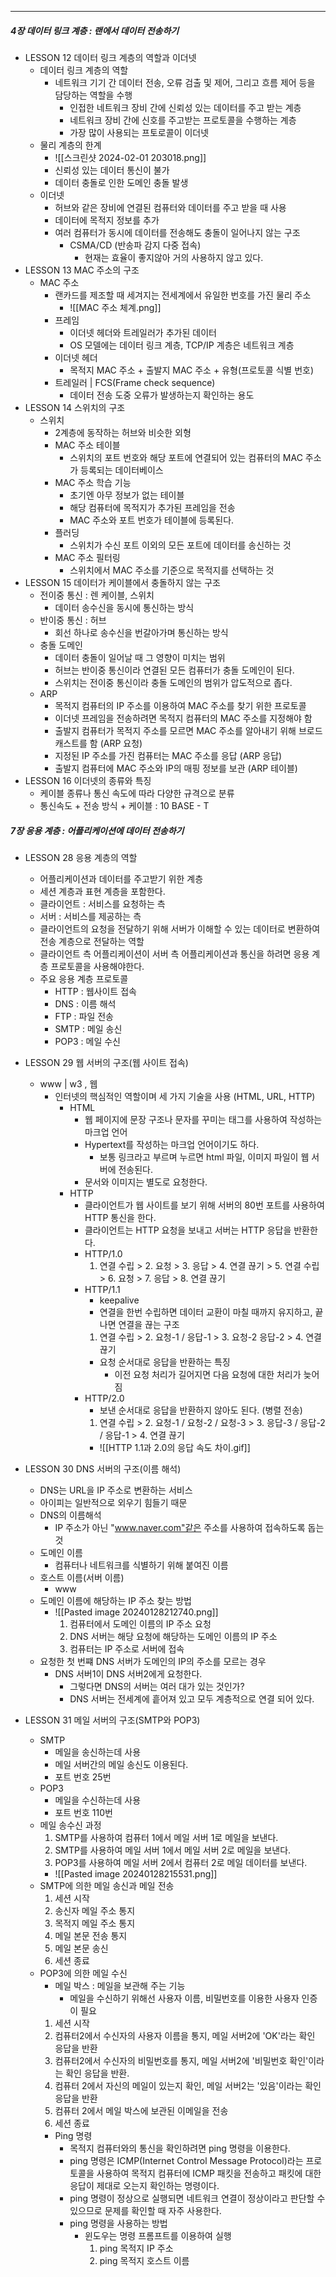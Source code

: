 

---

##### 4장 데이터 링크 계층 : 랜에서 데이터 전송하기
- LESSON 12 데이터 링크 계층의 역할과 이더넷
	- 데이터 링크 계층의 역할
		- 네트워크 기기 간 데이터 전송, 오류 검출 및 제어, 그리고 흐름 제어 등을 담당하는 역할을 수행
			- 인접한 네트워크 장비 간에 신뢰성 있는 데이터를 주고 받는 계층 
			- 네트워크 장비 간에 신호를 주고받는 프로토콜을 수행하는 계층
			- 가장 많이 사용되는 프토로콜이 이더넷
	- 물리 계층의 한계
		- ![[스크린샷 2024-02-01 203018.png]]
		- 신뢰성 있는 데이터 통신이 불가
		- 데이터 충돌로 인한 도메인 충돌 발생
	- 이더넷
		- 허브와 같은 장비에 연결된 컴퓨터와 데이터를 주고 받을 때 사용
		- 데이터에 목적지 정보를 추가
		- 여러 컴퓨터가 동시에 데이터를 전송해도 충돌이 일어나지 않는 구조
			- CSMA/CD (반송파 감지 다중 접속)
				- 현재는 효율이 좋지않아 거의 사용하지 않고 있다.
- LESSON 13 MAC 주소의 구조
	 - MAC 주소
		- 랜카드를 제조할 때 세겨지는 전세계에서 유일한 번호를 가진 물리 주소
			- ![[MAC 주소 체계.png]]
		- 프레임
			- 이더넷 헤더와 트레일러가 추가된 데이터
			- OS 모델에는 데이터 링크 계층, TCP/IP 계층은 네트워크 계층
		- 이더넷 헤더
			- 목적지 MAC 주소  + 출발지 MAC 주소 + 유형(프로토콜 식별 번호)
		- 트레일러 | FCS(Frame check sequence)
			- 데이터 전송 도중 오류가 발생하는지 확인하는 용도
- LESSON 14 스위치의 구조
	- 스위치
		- 2계층에 동작하는 허브와 비슷한 외형
		- MAC 주소 테이블
			- 스위치의 포트 번호와 해당 포트에 연결되어 있는 컴퓨터의 MAC 주소가 등록되는 데이터베이스 
		- MAC 주소 학습 기능
			- 초기엔 아무 정보가 없는 테이블
			- 해당 컴퓨터에 목적지가 추가된 프레임을 전송
			- MAC 주소와 포트 번호가 테이블에 등록된다.
		- 플러딩
			- 스위치가 수신 포트 이외의 모든 포트에 데이터를 송신하는 것
		- MAC 주소 필터링
			- 스위치에서 MAC 주소를 기준으로 목적지를 선택하는 것
- LESSON 15 데이터가 케이블에서 충돌하지 않는 구조
	- 전이중 통신 : 렌 케이블, 스위치
		- 데이터 송수신을 동시에 통신하는 방식
	- 반이중 통신 : 허브
		- 회선 하나로 송수신을 번갈아가며 통신하는 방식
	- 충돌 도메인
		- 데이터 충돌이 일어날 때 그 영향이 미치는 범위
		- 허브는 반이중 통신이라 연결된 모든 컴퓨터가 충돌 도메인이 된다.
		- 스위치는 전이중 통신이라 충돌 도메인의 범위가 압도적으로 좁다.
	- ARP
		- 목적지 컴퓨터의 IP 주소를 이용하여 MAC 주소를 찾기 위한 프로토콜
		- 이더넷 프레임을 전송하려면 목적지 컴퓨터의 MAC 주소를 지정해야 함
		- 출발지 컴퓨터가 목적지 주소를 모르면 MAC 주소를 알아내기 위해 브로드캐스트를 함 (ARP 요청)
		- 지정된 IP 주소를 가진 컴퓨터는 MAC 주소를 응답 (ARP 응답)
		- 출발지 컴퓨터에 MAC 주소와 IP의 매핑 정보를 보관 (ARP 테이블)
- LESSON 16 이더넷의 종류와 특징
	- 케이블 종류나 통신 속도에 따라 다양한 규격으로 분류
	- 통신속도 + 전송 방식  + 케이블 : 10 BASE - T

##### 7장 응용 계층 : 어플리케이션에 데이터 전송하기
- LESSON 28 응용 계층의 역할
	- 어플리케이션과 데이터를 주고받기 위한 계층
	- 세션 계층과 표현 계층을 포함한다.
	- 클라이언트 : 서비스를 요청하는 측
	- 서버 : 서비스를 제공하는 측
	- 클라이언트의 요청을 전달하기 위해 서버가 이해할 수 있는 데이터로 변환하여 전송 계층으로 전달하는 역할
	- 클라이언트 측 어플리케이션이 서버 측 어플리케이션과 통신을 하려면 응용 계층 프로토콜을 사용해야한다.
	- 주요 응용 계층 프로토콜
		- HTTP : 웹사이트 접속
		- DNS : 이름 해석
		- FTP : 파일 전송
		- SMTP : 메일 송신
		- POP3 : 메일 수신
- LESSON 29 웹 서버의 구조(웹 사이트 접속)
	- www | w3 , 웹
		- 인터넷의 핵심적인 역할이며 세 가지 기술을 사용 (HTML, URL, HTTP)
			- HTML
				- 웹 페이지에 문장 구조나 문자를 꾸미는 태그를 사용하여 작성하는 마크업 언어
				- Hypertext를 작성하는 마크업 언어이기도 하다.
					- 보통 링크라고 부르며 누르면 html 파일, 이미지 파일이 웹 서버에 전송된다.
				- 문서와 이미지는 별도로 요청한다.
			- HTTP
				- 클라이언트가 웹 사이트를 보기 위해 서버의 80번 포트를 사용하여 HTTP 통신을 한다.
				- 클라이언트는 HTTP 요청을 보내고 서버는 HTTP 응답을 반환한다.
				- HTTP/1.0
					1. 연결 수립 > 2. 요청 > 3. 응답 > 4. 연결 끊기 > 5. 연결 수립 > 6. 요청 > 7. 응답 > 8. 연결 끊기
				- HTTP/1.1
					- keepalive
					- 연결을 한번 수립하면 데이터 교환이 마칠 때까지 유지하고, 끝나면 연결을 끊는 구조
					1. 연결 수립 > 2. 요청-1 / 응답-1 > 3. 요청-2 응답-2 > 4. 연결 끊기
					- 요청 순서대로 응답을 반환하는 특징
						- 이전 요청 처리가 길어지면 다음 요청에 대한 처리가 늦어짐
				- HTTP/2.0
					- 보낸 순서대로 응답을 반환하지 않아도 된다. (병렬 전송)
					1. 연결 수립 > 2. 요청-1 / 요청-2 / 요청-3 > 3. 응답-3 / 응답-2 / 응답-1 > 4. 연결 끊기
					- ![[HTTP 1.1과 2.0의 응답 속도 차이.gif]]

- LESSON 30 DNS 서버의 구조(이름 해석)
	- DNS는 URL을 IP 주소로 변환하는 서비스
	- 아이피는 일반적으로 외우기 힘들기 때문
	- DNS의 이름해석
		- IP 주소가 아닌 "www.naver.com"같은 주소를 사용하여 접속하도록 돕는 것
	- 도메인 이름
		- 컴퓨터나 네트워크를 식별하기 위해 붙여진 이름
	- 호스트 이름(서버 이름)
		- www
	- 도메인 이름에 해당하는 IP 주소 찾는 방법
		- ![[Pasted image 20240128212740.png]]
			1. 컴퓨터에서 도메인 이름의 IP 주소 요청
			2. DNS 서버는 해당 요청에 해당하는 도메인 이름의 IP 주소
			3. 컴퓨터는 IP 주소로 서버에 접속
	-  요청한 첫 번쨰 DNS 서버가 도메인의 IP의 주소를 모르는 경우
		- DNS 서버1이 DNS 서버2에게 요청한다.
			- 그렇다면 DNS의 서버는 여러 대가 있는 것인가?
			- DNS 서버는 전세계에 흩어져 있고 모두 계층적으로 연결 되어 있다.
- LESSON 31 메일 서버의 구조(SMTP와 POP3)
	- SMTP
		- 메일을 송신하는데 사용
		- 메일 서버간의 메일 송신도 이용된다.
		- 포트 번호 25번
	- POP3
		- 메일을 수신하는데 사용
		- 포트 번호 110번
	- 메일 송수신 과정
		1. SMTP를 사용하여 컴퓨터 1에서 메일 서버 1로 메일을 보낸다.
		2. SMTP를 사용하여 메일 서버 1에서 메일 서버 2로 메일을 보낸다.
		3. POP3를 사용하여 메일 서버 2에서 컴퓨터 2로 메일 데이터를 보낸다.
		- ![[Pasted image 20240128215531.png]]
	- SMTP에 의한 메일 송신과 메일 전송
		1. 세션 시작
		2. 송신자 메일 주소 통지
		3. 목적지 메일 주소 통지
		4. 메일 본문 전송 통지
		5. 메일 본문 송신
		6. 세션 종료
	- POP3에 의한 메일 수신
		- 메일 박스 : 메일을 보관해 주는 기능
			- 메일을 수신하기 위해선 사용자 이름, 비밀번호를 이용한 사용자 인증이 필요
		1. 세션 시작
		2. 컴퓨터2에서 수신자의 사용자 이름을 통지, 메일 서버2에 'OK'라는 확인 응답을 반환
		3. 컴퓨터2에서 수신자의 비밀번호를 통지, 메일 서버2에 '비밀번호 확인'이라는 확인 응답을 반환.
		4. 컴퓨터 2에서 자신의 메일이 있는지 확인, 메일 서버2는 '있음'이라는 확인 응답을 반환
		5. 컴퓨터 2에서 메일 박스에 보관된 이메일을 전송
		6. 세션 종료
		- Ping 명령
			- 목적지 컴퓨터와의 통신을 확인하려면 ping 명령을 이용한다.
			- ping 명령은 ICMP(Internet Control Message Protocol)라는 프로토콜을 사용하여 목적지 컴퓨터에 ICMP 패킷을 전송하고 패킷에 대한 응답이 제대로 오는지 확인하는 명령이다.
			- ping 명령이 정상으로 실행되면 네트워크 연결이 정상이라고 판단할 수 있으므로 문제를 확인할 때 자주 사용한다.
			- ping 명령을 사용하는 방법
				- 윈도우는 명령 프롬프트를 이용하여 실행
					1. ping 목적지 IP 주소
					2. ping 목적지 호스트 이름